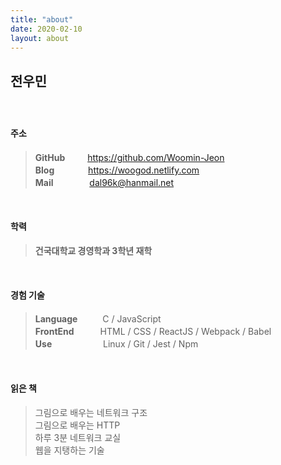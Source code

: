 ```yaml
---
title: "about"
date: 2020-02-10
layout: about
---
```


## 전우민

### 

<br>

#### 주소

> **GitHub** 　　 <https://github.com/Woomin-Jeon>  
**Blog** 　 　　 <https://woogod.netlify.com>  
**Mail** 　 　 　 <dal96k@hanmail.net>  

<br>

#### 학력

> **건국대학교 경영학과 3학년 재학**  

<br>

#### 경험 기술

> **Language** 　 　 C / JavaScript  
**FrontEnd**　　　HTML / CSS / ReactJS / Webpack / Babel  
**Use** 　　　 　　 Linux / Git / Jest / Npm  

<br>

#### 읽은 책

> 그림으로 배우는 네트워크 구조  
그림으로 배우는 HTTP  
하루 3분 네트워크 교실  
웹을 지탱하는 기술  
